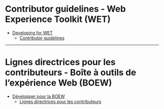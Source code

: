 # Contributor guidelines - Web Experience Toolkit (WET)

* [Developing for WET](http://wet-boew.github.io/wet-boew/docs/gettingstarted/developing-en.html)
  * [Contributor guidelines](http://wet-boew.github.io/wet-boew/docs/gettingstarted/contributing-en.html)

-------------------------------------------------------------------


# Lignes directrices pour les contributeurs - Boîte à outils de l’expérience Web (BOEW)

* [Développer pour la BOEW](http://wet-boew.github.io/wet-boew/docs/gettingstarted/developing-fr.html)
  * [Lignes directrices pour les contributeurs](http://wet-boew.github.io/wet-boew/docs/gettingstarted/contributing-fr.html)